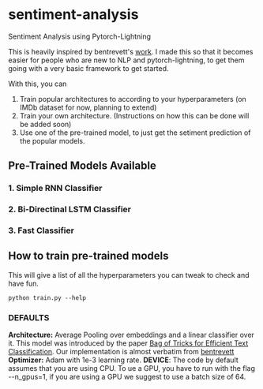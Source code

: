 # sentiment-analysis
Sentiment Analysis using Pytorch-Lightning

This is heavily inspired by bentrevett's [work](https://github.com/bentrevett/pytorch-sentiment-analysis). I made this so that it becomes easier for people who are
new to NLP and pytorch-lightning, to get them going with a very basic framework to get started.

With this, you can
1. Train popular architectures to according to your hyperparameters (on IMDb dataset for now, planning to extend)
2. Train your own architecture. (Instructions on how this can be done will be added soon)
3. Use one of the pre-trained model, to just get the setiment prediction of the popular models.

## Pre-Trained Models Available
### 1. Simple RNN Classifier
### 2. Bi-Directinal LSTM Classifier
### 3. Fast Classifier

## How to train pre-trained models
This will give a list of all the hyperparameters you can tweak to check and have fun.
```
python train.py --help
```
### DEFAULTS
**Architecture:** Average Pooling over embeddings and a linear classifier over it. This model was introduced by the paper [Bag of Tricks for Efficient Text Classification](https://arxiv.org/abs/1607.01759). Our implementation is almost verbatim from [bentrevett](https://github.com/bentrevett/pytorch-sentiment-analysis)
**Optimizer:** Adam with 1e-3 learning rate.
**DEVICE**: The code by default assumes that you are using CPU. To ue a GPU, you have to run with the flag --n_gpus=1, if you are using a GPU we suggest to use a batch size of 64.
